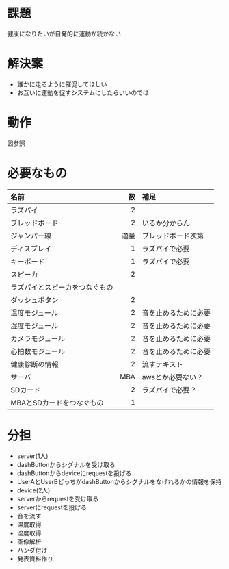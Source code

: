 # 課題
健康になりたいが自発的に運動が続かない

# 解決案
- 誰かに走るように催促してほしい
- お互いに運動を促すシステムにしたらいいのでは

# 動作
図参照

# 必要なもの
|名前|数|補足|
|:--|--:|:--|
|ラズパイ|2||
|ブレッドボード|2|いるか分からん|
|ジャンパー線|適量|ブレッドボード次第|
|ディスプレイ|1|ラズパイで必要|
|キーボード|1|ラズパイで必要|
|スピーカ|2||
|ラズパイとスピーカをつなぐもの|||
|ダッシュボタン|2||
|温度モジュール|2|音を止めるために必要|
|湿度モジュール|2|音を止めるために必要|
|カメラモジュール|2|音を止めるために必要|
|心拍数モジュール|2|音を止めるために必要|
|健康診断の情報|2|流すテキスト|
|サーバ|MBA|awsとか必要ない？|
|SDカード|2|ラズパイで必要？|
|MBAとSDカードをつなぐもの|1|||

# 分担
- server(1人)
 - dashButtonからシグナルを受け取る
 - dashButtonからdeviceにrequestを投げる
 - UserAとUserBどっちがdashButtonからシグナルをなげれるかの情報を保持
- device(2人)
 - serverからrequestを受け取る
 - serverにrequestを投げる
 - 音を流す
 - 温度取得
 - 湿度取得
 - 画像解析
 - ハンダ付け
- 発表資料作り
